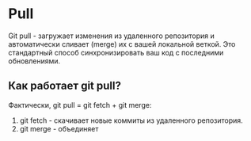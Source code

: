 # Pull
Git pull - загружает изменения из удаленного репозитория и автоматически сливает (merge) их с вашей локальной веткой. Это стандартный способ синхронизировать ваш код с последними обновлениями.
## Как работает git pull?
Фактически, git pull = git fetch + git merge:
1. git fetch - скачивает новые коммиты из удаленного репозитория.
2. git merge - объединяет
